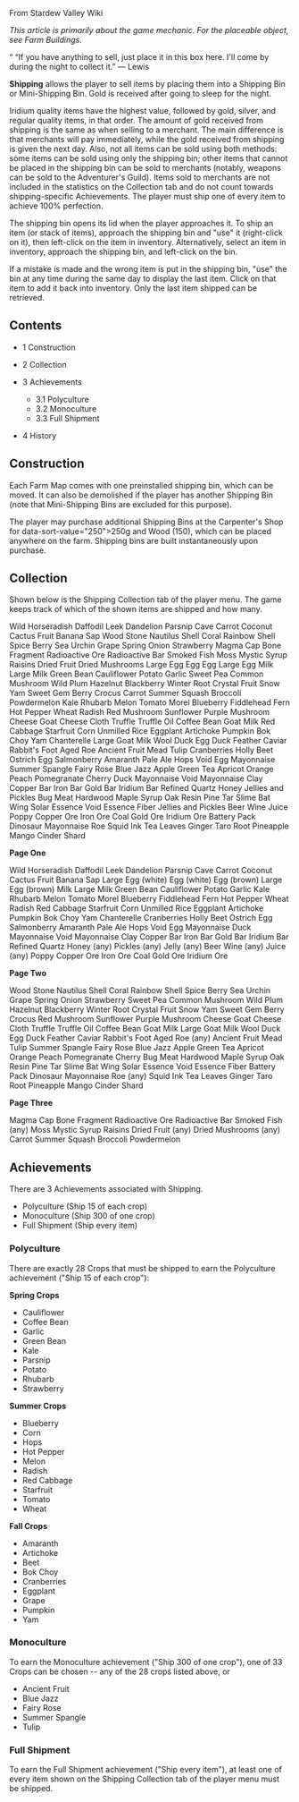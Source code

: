 From Stardew Valley Wiki

*This article is primarily about the game mechanic. For the placeable object, see Farm Buildings.*

“ “If you have anything to sell, just place it in this box here. I'll come by during the night to collect it.” — Lewis

**Shipping** allows the player to sell items by placing them into a Shipping Bin or Mini-Shipping Bin. Gold is received after going to sleep for the night.

Iridium quality items have the highest value, followed by gold, silver, and regular quality items, in that order. The amount of gold received from shipping is the same as when selling to a merchant. The main difference is that merchants will pay immediately, while the gold received from shipping is given the next day. Also, not all items can be sold using both methods: some items can be sold using only the shipping bin; other items that cannot be placed in the shipping bin can be sold to merchants (notably, weapons can be sold to the Adventurer's Guild). Items sold to merchants are not included in the statistics on the Collection tab and do not count towards shipping-specific Achievements. The player must ship one of every item to achieve 100% perfection.

The shipping bin opens its lid when the player approaches it. To ship an item (or stack of items), approach the shipping bin and "use" it (right-click on it), then left-click on the item in inventory. Alternatively, select an item in inventory, approach the shipping bin, and left-click on the bin.

If a mistake is made and the wrong item is put in the shipping bin, "use" the bin at any time during the same day to display the last item. Click on that item to add it back into inventory. Only the last item shipped can be retrieved.

## Contents

- 1 Construction
- 2 Collection
- 3 Achievements
  
  - 3.1 Polyculture
  - 3.2 Monoculture
  - 3.3 Full Shipment
- 4 History

## Construction

Each Farm Map comes with one preinstalled shipping bin, which can be moved. It can also be demolished if the player has another Shipping Bin (note that Mini-Shipping Bins are excluded for this purpose).

The player may purchase additional Shipping Bins at the Carpenter's Shop for data-sort-value="250"&gt;250g and Wood (150), which can be placed anywhere on the farm. Shipping bins are built instantaneously upon purchase.

## Collection

Shown below is the Shipping Collection tab of the player menu. The game keeps track of which of the shown items are shipped and how many.

Wild Horseradish Daffodil Leek Dandelion Parsnip Cave Carrot Coconut Cactus Fruit Banana Sap Wood Stone Nautilus Shell Coral Rainbow Shell Spice Berry Sea Urchin Grape Spring Onion Strawberry Magma Cap Bone Fragment Radioactive Ore Radioactive Bar Smoked Fish Moss Mystic Syrup Raisins Dried Fruit Dried Mushrooms Large Egg Egg Egg Large Egg Milk Large Milk Green Bean Cauliflower Potato Garlic Sweet Pea Common Mushroom Wild Plum Hazelnut Blackberry Winter Root Crystal Fruit Snow Yam Sweet Gem Berry Crocus Carrot Summer Squash Broccoli Powdermelon Kale Rhubarb Melon Tomato Morel Blueberry Fiddlehead Fern Hot Pepper Wheat Radish Red Mushroom Sunflower Purple Mushroom Cheese Goat Cheese Cloth Truffle Truffle Oil Coffee Bean Goat Milk Red Cabbage Starfruit Corn Unmilled Rice Eggplant Artichoke Pumpkin Bok Choy Yam Chanterelle Large Goat Milk Wool Duck Egg Duck Feather Caviar Rabbit's Foot Aged Roe Ancient Fruit Mead Tulip Cranberries Holly Beet Ostrich Egg Salmonberry Amaranth Pale Ale Hops Void Egg Mayonnaise Summer Spangle Fairy Rose Blue Jazz Apple Green Tea Apricot Orange Peach Pomegranate Cherry Duck Mayonnaise Void Mayonnaise Clay Copper Bar Iron Bar Gold Bar Iridium Bar Refined Quartz Honey Jellies and Pickles Bug Meat Hardwood Maple Syrup Oak Resin Pine Tar Slime Bat Wing Solar Essence Void Essence Fiber Jellies and Pickles Beer Wine Juice Poppy Copper Ore Iron Ore Coal Gold Ore Iridium Ore Battery Pack Dinosaur Mayonnaise Roe Squid Ink Tea Leaves Ginger Taro Root Pineapple Mango Cinder Shard

**Page One**

Wild Horseradish Daffodil Leek Dandelion Parsnip Cave Carrot Coconut Cactus Fruit Banana Sap Large Egg (white) Egg (white) Egg (brown) Large Egg (brown) Milk Large Milk Green Bean Cauliflower Potato Garlic Kale Rhubarb Melon Tomato Morel Blueberry Fiddlehead Fern Hot Pepper Wheat Radish Red Cabbage Starfruit Corn Unmilled Rice Eggplant Artichoke Pumpkin Bok Choy Yam Chanterelle Cranberries Holly Beet Ostrich Egg Salmonberry Amaranth Pale Ale Hops Void Egg Mayonnaise Duck Mayonnaise Void Mayonnaise Clay Copper Bar Iron Bar Gold Bar Iridium Bar Refined Quartz Honey (any) Pickles (any) Jelly (any) Beer Wine (any) Juice (any) Poppy Copper Ore Iron Ore Coal Gold Ore Iridium Ore

**Page Two**

Wood Stone Nautilus Shell Coral Rainbow Shell Spice Berry Sea Urchin Grape Spring Onion Strawberry Sweet Pea Common Mushroom Wild Plum Hazelnut Blackberry Winter Root Crystal Fruit Snow Yam Sweet Gem Berry Crocus Red Mushroom Sunflower Purple Mushroom Cheese Goat Cheese Cloth Truffle Truffle Oil Coffee Bean Goat Milk Large Goat Milk Wool Duck Egg Duck Feather Caviar Rabbit's Foot Aged Roe (any) Ancient Fruit Mead Tulip Summer Spangle Fairy Rose Blue Jazz Apple Green Tea Apricot Orange Peach Pomegranate Cherry Bug Meat Hardwood Maple Syrup Oak Resin Pine Tar Slime Bat Wing Solar Essence Void Essence Fiber Battery Pack Dinosaur Mayonnaise Roe (any) Squid Ink Tea Leaves Ginger Taro Root Pineapple Mango Cinder Shard

**Page Three**

Magma Cap Bone Fragment Radioactive Ore Radioactive Bar Smoked Fish (any) Moss Mystic Syrup Raisins Dried Fruit (any) Dried Mushrooms (any) Carrot Summer Squash Broccoli Powdermelon

## Achievements

There are 3 Achievements associated with Shipping.

- Polyculture (Ship 15 of each crop)
- Monoculture (Ship 300 of one crop)
- Full Shipment (Ship every item)

### Polyculture

There are exactly 28 Crops that must be shipped to earn the Polyculture achievement ("Ship 15 of each crop"):

**Spring Crops**

- Cauliflower
- Coffee Bean
- Garlic
- Green Bean
- Kale
- Parsnip
- Potato
- Rhubarb
- Strawberry

**Summer Crops**

- Blueberry
- Corn
- Hops
- Hot Pepper
- Melon
- Radish
- Red Cabbage
- Starfruit
- Tomato
- Wheat

**Fall Crops**

- Amaranth
- Artichoke
- Beet
- Bok Choy
- Cranberries
- Eggplant
- Grape
- Pumpkin
- Yam

### Monoculture

To earn the Monoculture achievement ("Ship 300 of one crop"), one of 33 Crops can be chosen -- any of the 28 crops listed above, or

- Ancient Fruit
- Blue Jazz
- Fairy Rose
- Summer Spangle
- Tulip

### Full Shipment

To earn the Full Shipment achievement ("Ship every item"), at least one of every item shown on the Shipping Collection tab of the player menu must be shipped.